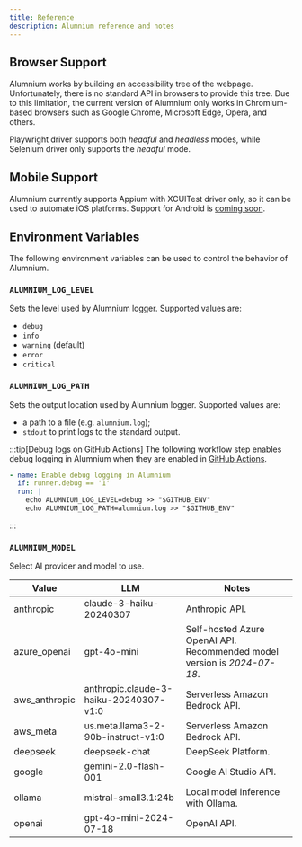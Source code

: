 ```yaml
---
title: Reference
description: Alumnium reference and notes
---
```


## Browser Support

Alumnium works by building an accessibility tree of the webpage. Unfortunately, there is no standard API in browsers to provide this tree. Due to this limitation, the current version of Alumnium only works in Chromium-based browsers such as Google Chrome, Microsoft Edge, Opera, and others.

Playwright driver supports both *headful* and *headless* modes, while Selenium driver only supports the *headful* mode.

## Mobile Support

Alumnium currently supports Appium with XCUITest driver only, so it can be used to automate iOS platforms. Support for Android is [coming soon][2].

## Environment Variables

The following environment variables can be used to control the behavior of Alumnium.

### `ALUMNIUM_LOG_LEVEL`

Sets the level used by Alumnium logger. Supported values are:

- `debug`
- `info`
- `warning` (default)
- `error`
- `critical`

### `ALUMNIUM_LOG_PATH`

Sets the output location used by Alumnium logger. Supported values are:

- a path to a file (e.g. `alumnium.log`);
- `stdout` to print logs to the standard output.

:::tip[Debug logs on GitHub Actions]
The following workflow step enables debug logging in Alumnium when they are enabled in [GitHub Actions][1].

```yaml title=".github/workflows/ci.yml"
- name: Enable debug logging in Alumnium
  if: runner.debug == '1'
  run: |
    echo ALUMNIUM_LOG_LEVEL=debug >> "$GITHUB_ENV"
    echo ALUMNIUM_LOG_PATH=alumnium.log >> "$GITHUB_ENV"
```
:::

### `ALUMNIUM_MODEL`

Select AI provider and model to use.

| Value         | LLM                                    | Notes                                                                    |
| ------------- | -------------------------------------- | ------------------------------------------------------------------------ |
| anthropic     | claude-3-haiku-20240307                | Anthropic API.                                                           |
| azure_openai  | gpt-4o-mini                            | Self-hosted Azure OpenAI API. Recommended model version is _2024-07-18_. |
| aws_anthropic | anthropic.claude-3-haiku-20240307-v1:0 | Serverless Amazon Bedrock API.                                           |
| aws_meta      | us.meta.llama3-2-90b-instruct-v1:0     | Serverless Amazon Bedrock API.                                           |
| deepseek      | deepseek-chat                          | DeepSeek Platform.                                                       |
| google        | gemini-2.0-flash-001                   | Google AI Studio API.                                                    |
| ollama        | mistral-small3.1:24b                   | Local model inference with Ollama.                                       |
| openai        | gpt-4o-mini-2024-07-18                 | OpenAI API.                                                              |

[1]: https://docs.github.com/en/actions/monitoring-and-troubleshooting-workflows/troubleshooting-workflows/enabling-debug-logging
[2]: https://github.com/alumnium-hq/alumnium/issues/112
